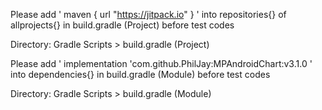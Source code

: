 Please add ' maven { url "https://jitpack.io" } ' into repositories{} of allprojects{} in build.gradle (Project) before test codes

  Directory: Gradle Scripts > build.gradle (Project)


Please add ' implementation 'com.github.PhilJay:MPAndroidChart:v3.1.0 ' into dependencies{} in build.gradle (Module) before test codes

  Directory: Gradle Scripts > build.gradle (Module)
    
